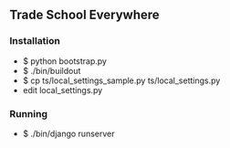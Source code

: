 ## Trade School Everywhere ##


### Installation ###

* $ python bootstrap.py
* $ ./bin/buildout 
* $ cp ts/local_settings_sample.py ts/local_settings.py 
* edit local_settings.py

### Running ###
* $ ./bin/django runserver